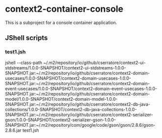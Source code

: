 # context2-container-console
This is a subproject for a console container application.

## JShell scripts
### test1.jsh
jshell --class-path ~/.m2/repository/io/github/cserratore/context2-ui-stdstreams/1.0.0-SNAPSHOT/context2-ui-stdstreams-1.0.0-SNAPSHOT.jar:~/.m2/repository/io/github/cserratore/context2-domain-usecases/1.0.0-SNAPSHOT/context2-domain-usecases-1.0.0-SNAPSHOT.jar:~/.m2/repository/io/github/cserratore/context2-domain-event-usecases/1.0.0-SNAPSHOT/context2-domain-event-usecases-1.0.0-SNAPSHOT.jar:~/.m2/repository/io/github/cserratore/context2-domain-model/1.0.0-SNAPSHOT/context2-domain-model-1.0.0-SNAPSHOT.jar:~/.m2/repository/io/github/cserratore/context2-db-java-collections/1.0.0-SNAPSHOT/context2-db-java-collections-1.0.0-SNAPSHOT.jar:~/.m2/repository/io/github/cserratore/context2-serializer-gson/1.0.0-SNAPSHOT/context2-serializer-gson-1.0.0-SNAPSHOT.jar:~/.m2/repository/com/google/code/gson/gson/2.8.6/gson-2.8.6.jar test1.jsh